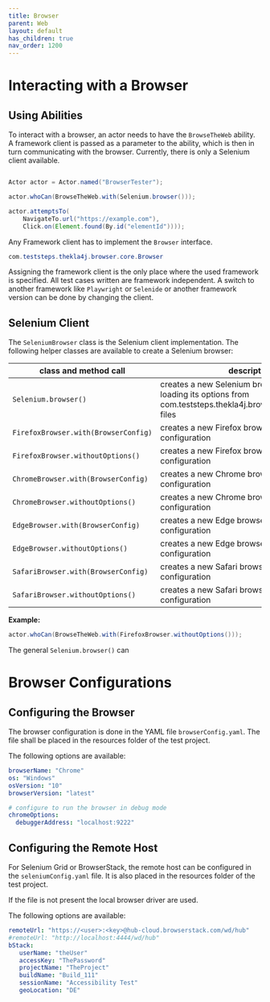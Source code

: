 ```yaml
---
title: Browser
parent: Web
layout: default
has_children: true
nav_order: 1200
---
```


# Interacting with a Browser 

## Using Abilities

To interact with a browser, an actor needs to have the `BrowseTheWeb` ability. A framework client is passed as a parameter
to the ability, which is then in turn communicating with the browser. Currently, there is only a Selenium client available.

```java

Actor actor = Actor.named("BrowserTester");

actor.whoCan(BrowseTheWeb.with(Selenium.browser()));

actor.attemptsTo(
    NavigateTo.url("https://example.com"),
    Click.on(Element.found(By.id("elementId"))));

```

Any Framework client has to implement the ``Browser`` interface.

```java
com.teststeps.thekla4j.browser.core.Browser
```

Assigning the framework client is the only place where the used framework is specified. All test cases written are framework
independent. A switch to another framework like ``Playwright`` or ``Selenide`` or another framework version
can be done by changing the client.


## Selenium Client

The ``SeleniumBrowser`` class is the Selenium client implementation. The following helper classes are available to
create a Selenium browser:

| class and method call                | description                                                                   |
|--------------------------------------|-------------------------------------------------------------------------------|
| `Selenium.browser()`                 | creates a new Selenium browser which is loading its options from com.teststeps.thekla4j.browser.selenium.config files |
| `FirefoxBrowser.with(BrowserConfig)` | creates a new Firefox browser with the given configuration                    |
| `FirefoxBrowser.withoutOptions()`    | creates a new Firefox browser without any configuration                       |
| `ChromeBrowser.with(BrowserConfig)`  | creates a new Chrome browser with the given configuration                     |
| `ChromeBrowser.withoutOptions()`     | creates a new Chrome browser without any configuration                        |
| `EdgeBrowser.with(BrowserConfig)`    | creates a new Edge browser with the given configuration                       |
| `EdgeBrowser.withoutOptions()`       | creates a new Edge browser without any configuration                          |
| `SafariBrowser.with(BrowserConfig)`  | creates a new Safari browser with the given configuration                     |
| `SafariBrowser.withoutOptions()`     | creates a new Safari browser without any configuration                        |


**Example:**
```java
actor.whoCan(BrowseTheWeb.with(FirefoxBrowser.withoutOptions()));
```

The general ``Selenium.browser()`` can

# Browser Configurations

## Configuring the Browser
The browser configuration is done in the YAML file ``browserConfig.yaml``.
The file shall be placed in the resources folder of the test project.

The following options are available:
```yaml
browserName: "Chrome"
os: "Windows"
osVersion: "10"
browserVersion: "latest"

# configure to run the browser in debug mode
chromeOptions:
  debuggerAddress: "localhost:9222"
```

## Configuring the Remote Host

For Selenium Grid or BrowserStack, the remote host can be configured in the ``seleniumConfig.yaml`` file.
It is also placed in the resources folder of the test project.

If the file is not present the local browser driver are used.

The following options are available:
```yaml
remoteUrl: "https://<user>:<key>@hub-cloud.browserstack.com/wd/hub"
#remoteUrl: "http://localhost:4444/wd/hub"
bStack:
   userName: "theUser"
   accessKey: "ThePassword"
   projectName: "TheProject"
   buildName: "Build_111"
   sessionName: "Accessibility Test"
   geoLocation: "DE"
```